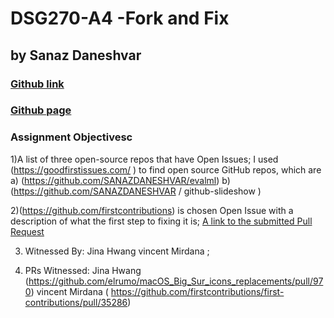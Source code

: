 # DSG270-A4 -Fork and Fix
## by Sanaz Daneshvar
### [Github link](https://sanazdaneshvar.github.io/dgn270-a4)
### [Github page](https://github.com/SANAZDANESHVAR)

   
### Assignment Objectivesc


1)A list of three open-source  repos that have Open Issues;
   I used (https://goodfirstissues.com/ )   to find open source GitHub repos, which are
   a)	(https://github.com/SANAZDANESHVAR/evalml)
   b)	(https://github.com/SANAZDANESHVAR / github-slideshow )

2)(https://github.com/firstcontributions) is chosen Open Issue with a description of what the first step to fixing it is;
   [A link to the submitted Pull Request](https://github.com/firstcontributions/first-contributions/issues/35228)

3) Witnessed By: 
     Jina Hwang 
     vincent Mirdana ;

4) PRs Witnessed:
    Jina Hwang (https://github.com/elrumo/macOS_Big_Sur_icons_replacements/pull/970)
     vincent Mirdana ( https://github.com/firstcontributions/first-contributions/pull/35286)


